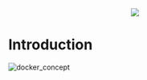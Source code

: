 <div align=center><img src="https://www.docker.com/sites/default/files/social/docker_facebook_share.png"></div>

# Introduction
![docker_concept](https://hackernoon.com/images/4x5x32di.jpg)



